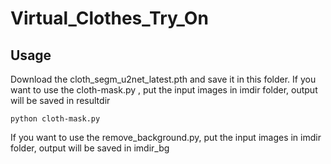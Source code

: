 # Virtual_Clothes_Try_On
## Usage
Download the cloth_segm_u2net_latest.pth and save it in this folder.
If you want to use the cloth-mask.py , put the input images in imdir folder, output will be saved in resultdir
```
python cloth-mask.py
```
If you want to use the remove_background.py, put the input images in imdir folder, output will be saved in imdir_bg
